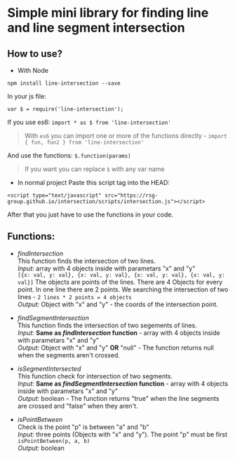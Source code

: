 
# Simple mini library for finding line and line segment intersection
## How to use?
* With Node
```
npm install line-intersection --save
```
In your js file:
```
var $ = require('line-intersection');
```
If you use es6: `import * as $ from 'line-intersection'`

> With `es6` you can import one or more of the functions directly - `import { fun, fun2 } from 'line-intersection'`

And use the functions: `$.function(params)`

> If you want you can replace `$` with any var name

* In normal project
Paste this script tag into the HEAD:
```
<script type="text/javascript" src="https://rsg-group.github.io/intersection/scripts/intersection.js"></script>
```
After that you just have to use the functions in your code.

## Functions:
* *findIntersection* <br/>
This function finds the intersection of two lines. </br>
*Input*: array with 4 objects inside with parametars "x" and "y" <br/>
`[{x: val, y: val}, {x: val, y: val}, {x: val, y: val}, {x: val, y: val}]`
The objects are points of the lines. There are 4 Objects for every point. In one line there are 2 points. We searching the intersection of two lines - `2 lines * 2 points = 4 objects` <br/>
*Output:* Object with "x" and "y" - the coords of the intersection point.

* *findSegmentIntersection* <br/>
This function finds the intersection of two segements of lines. </br>
*Input*: __Same as *findIntersection* function__ - array with 4 objects inside with parametars "x" and "y" <br/>
*Output:* Object with "x" and "y" __OR__ "null" - The function returns null when the segments aren't crossed.

* *isSegmentIntersected* <br/>
This function check for intersection of two segments. </br>
*Input*: __Same as *findSegmentIntersection* function__ - array with 4 objects inside with parametars "x" and "y" <br/>
*Output:* boolean - The function returns "true" when the line segments are crossed and "false" when they aren't.

* *isPointBetween* <br/>
Check is the point "p" is between "a" and "b" <br/>
*Input:* three points (Objects with "x" and "y"). The point "p" must be first `isPointBetween(p, a, b)` <br/>
*Output:* boolean